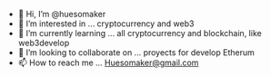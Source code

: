 - 👋 Hi, I’m @huesomaker
- 👀 I’m interested in ... cryptocurrency and web3
- 🌱 I’m currently learning ... all cryptocurrency and blockchain, like web3develop
- 💞️ I’m looking to collaborate on ... proyects for develop Etherum
- 📫 How to reach me ... Huesomaker@gmail.com

<!---
huesomaker/huesomaker is a ✨ special ✨ repository because its `README.md` (this file) appears on your GitHub profile.
You can click the Preview link to take a look at your changes.
--->
